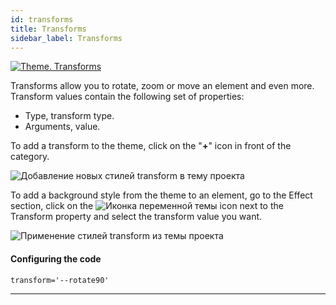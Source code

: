 ```yaml
---
id: transforms
title: Transforms
sidebar_label: Transforms
---
```


[![Theme. Transforms](https://img.youtube.com/vi/iBgOBURPrm8/0.jpg)](https://www.youtube.com/watch?v=iBgOBURPrm8)

Transforms allow you to rotate, zoom or move an element and even more. Transform values contain the following set of properties:

-   Type, transform type.
-   Arguments, value.

To add a transform to the theme, click on the "**+**" icon in front of the category.

![Добавление новых стилей transform в тему проекта](https://uploads.quarkly.io/landing/docs-theme-panel-transforms-styles-create.png)

To add a background style from the theme to an element, go to the Effect section, click on the
![Иконка переменной темы](https://uploads.quarkly.io/landing/docs-theme-variables-icon.svg?v=1)
icon next to the Transform property and select the transform value you want.

![Применение стилей transform из темы проекта](https://uploads.quarkly.io/landing/docs-theme-panel-transforms-styles-apply.png)

#### Configuring the code

```
transform='--rotate90'
```

---
